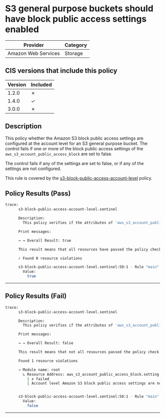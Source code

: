 # S3 general purpose buckets should have block public access settings enabled

| Provider            | Category     |
|---------------------|--------------|
| Amazon Web Services | Storage      |

## CIS versions that include this policy

| Version | Included |
|---------|----------|
| 1.2.0   | &cross;  |
| 1.4.0   | &check;  |
| 3.0.0   | &cross;  |

## Description

This policy whether the Amazon S3 block public access settings are configured at the account level for an S3 general purpose bucket. The control fails if one or more of the block public access settings of the `aws_s3_account_public_access_block` are set to false.

The control fails if any of the settings are set to false, or if any of the settings are not configured.

This rule is covered by the [s3-block-public-access-account-level](https://github.com/hashicorp/policy-library-CIS-Policy-Set-for-AWS-Terraform/blob/main/policies/s3/s3-block-public-access-account-level.sentinel) policy.

## Policy Results (Pass)
```bash
trace:
      s3-block-public-access-account-level.sentinel

      Description:
        This policy verifies if the attributes of 'aws_s3_account_public_access_block' resource (if present) are in accordance to AWS CIS standards.

      Print messages:

      → → Overall Result: true

      This result means that all resources have passed the policy check for the policy s3-block-public-access-account-level.

      ✓ Found 0 resource violations

      s3-block-public-access-account-level.sentinel:50:1 - Rule "main"
        Value:
          true
```

---

## Policy Results (Fail)
```bash
trace:
      s3-block-public-access-account-level.sentinel

      Description:
        This policy verifies if the attributes of 'aws_s3_account_public_access_block' resource (if present) are in accordance to AWS CIS standards.

      Print messages:

      → → Overall Result: false

      This result means that not all resources passed the policy check and the protected behavior is not allowed for the policy s3-block-public-access-account-level.

      Found 1 resource violations

      → Module name: root
        ↳ Resource Address: aws_s3_account_public_access_block.setting
          | ✗ failed
          | Account level Amazon S3 block public access settings are not compliant. Refer to https://docs.aws.amazon.com/securityhub/latest/userguide/s3-controls.html#s3-1 for more details.


      s3-block-public-access-account-level.sentinel:50:1 - Rule "main"
        Value:
          false
```

---